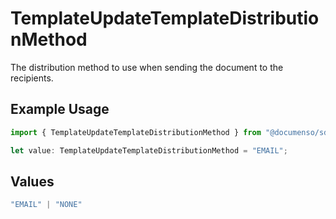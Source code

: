 # TemplateUpdateTemplateDistributionMethod

The distribution method to use when sending the document to the recipients.

## Example Usage

```typescript
import { TemplateUpdateTemplateDistributionMethod } from "@documenso/sdk-typescript/models/operations";

let value: TemplateUpdateTemplateDistributionMethod = "EMAIL";
```

## Values

```typescript
"EMAIL" | "NONE"
```